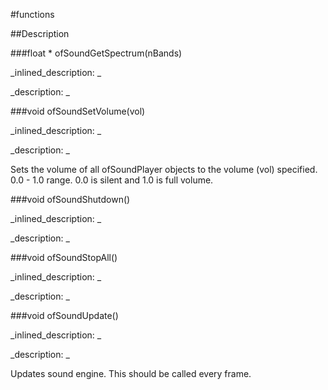 #functions


<!--
_visible: True_
_advanced: False_
-->

##Description






<!----------------------------------------------------------------------------->

###float * ofSoundGetSpectrum(nBands)

<!--
_syntax: ofSoundGetSpectrum(nBands)_
_name: ofSoundGetSpectrum_
_returns: float *_
_returns_description: _
_parameters: int nBands_
_version_started: _
_version_deprecated: _
_summary: _
_constant: False_
_static: False_
_visible: True_
_advanced: False_
-->

_inlined_description: _







_description: _








<!----------------------------------------------------------------------------->

###void ofSoundSetVolume(vol)

<!--
_syntax: ofSoundSetVolume(vol)_
_name: ofSoundSetVolume_
_returns: void_
_returns_description: _
_parameters: float vol_
_version_started: 006_
_version_deprecated: _
_summary: _
_constant: False_
_static: False_
_visible: True_
_advanced: False_
-->

_inlined_description: _







_description: _


Sets the volume of all ofSoundPlayer objects to the volume (vol) specified. 0.0 - 1.0 range. 0.0 is silent and 1.0 is full volume.







<!----------------------------------------------------------------------------->

###void ofSoundShutdown()

<!--
_syntax: ofSoundShutdown()_
_name: ofSoundShutdown_
_returns: void_
_returns_description: _
_parameters: _
_version_started: _
_version_deprecated: _
_summary: _
_constant: False_
_static: False_
_visible: True_
_advanced: False_
-->

_inlined_description: _







_description: _








<!----------------------------------------------------------------------------->

###void ofSoundStopAll()

<!--
_syntax: ofSoundStopAll()_
_name: ofSoundStopAll_
_returns: void_
_returns_description: _
_parameters: _
_version_started: _
_version_deprecated: _
_summary: _
_constant: False_
_static: False_
_visible: True_
_advanced: False_
-->

_inlined_description: _







_description: _








<!----------------------------------------------------------------------------->

###void ofSoundUpdate()

<!--
_syntax: ofSoundUpdate()_
_name: ofSoundUpdate_
_returns: void_
_returns_description: _
_parameters: _
_version_started: _
_version_deprecated: _
_summary: _
_constant: False_
_static: False_
_visible: True_
_advanced: False_
-->

_inlined_description: _







_description: _


Updates sound engine. This should be called every frame.







<!----------------------------------------------------------------------------->


